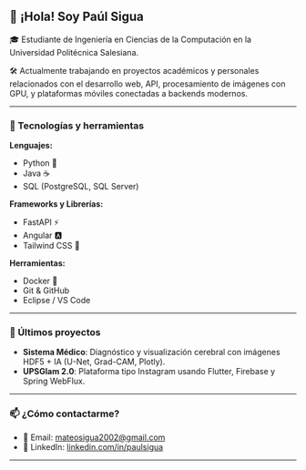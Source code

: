 ## 👋 ¡Hola! Soy Paúl Sigua

🎓 Estudiante de Ingeniería en Ciencias de la Computación en la Universidad Politécnica Salesiana.

🛠️ Actualmente trabajando en proyectos académicos y personales relacionados con el desarrollo web, API, procesamiento de imágenes con GPU, y plataformas móviles conectadas a backends modernos.

---

### 🧠 Tecnologías y herramientas

**Lenguajes:**
- Python 🐍
- Java ☕
- SQL (PostgreSQL, SQL Server)

**Frameworks y Librerías:**
- FastAPI ⚡
- Angular 🅰️
- Tailwind CSS 🎨

**Herramientas:**
- Docker 🐳
- Git & GitHub
- Eclipse / VS Code

---

### 🚀 Últimos proyectos

- **Sistema Médico**: Diagnóstico y visualización cerebral con imágenes HDF5 + IA (U-Net, Grad-CAM, Plotly).
- **UPSGlam 2.0**: Plataforma tipo Instagram usando Flutter, Firebase y Spring WebFlux.

---

### 📫 ¿Cómo contactarme?

- 📧 Email: [mateosigua2002@gmail.com](mailto:mateosigua2002@gmail.com)
- 💼 LinkedIn: [linkedin.com/in/paulsigua](https://www.linkedin.com/in/paulsigua)
<!-- - 🌐 Portfolio: [tuweb.dev](https://tuweb.dev) *(opcional si tienes)* -->

---
